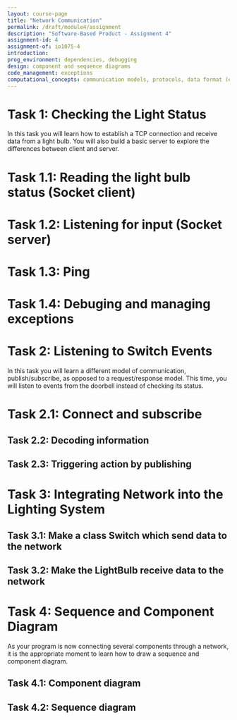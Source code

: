 ```yaml
---
layout: course-page
title: "Network Communication"
permalink: /draft/module4/assignment
description: "Software-Based Product - Assignment 4"
assignment-id: 4
assignment-of: io1075-4
introduction:
prog_environment: dependencies, debugging
design: component and sequence diagrams
code_management: exceptions
computational_concepts: communication models, protocols, data format (encoding, JSON)
---
```


# Task 1: Checking the Light Status

In this task you will learn how to establish a TCP connection and receive data from a light bulb. You will also build a basic server to explore the differences between client and server.

# Task 1.1: Reading the light bulb status (Socket client)
# Task 1.2: Listening for input (Socket server)
# Task 1.3: Ping
# Task 1.4: Debuging and managing exceptions

# Task 2: Listening to Switch Events

In this task you will learn a different model of communication, publish/subscribe, as opposed to a request/response model. This time, you will listen to events from the doorbell instead of checking its status.

# Task 2.1: Connect and subscribe

## Task 2.2: Decoding information
## Task 2.3: Triggering action by publishing

# Task 3: Integrating Network into the Lighting System

## Task 3.1: Make a class Switch which send data to the network
## Task 3.2: Make the LightBulb receive data to the network

# Task 4: Sequence and Component Diagram

As your program is now connecting several components through a network, it is the appropriate moment to learn how to draw a sequence and component diagram.

## Task 4.1: Component diagram
## Task 4.2: Sequence diagram

